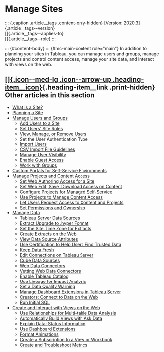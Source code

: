 

Manage Sites
============

::: {.caption .article__tags .content-only-hidden}
[Version: 2020.3]{.article__tags--version}\
[]{.article__tags--applies-to}\
[]{.article__tags--role}
:::

::: {#content-body}
::: {#mc-main-content role="main"}
In addition to planning your sites in Tableau, you can manage users and
groups, manage projects and control content access, manage your site
data, and interact with views on the web.

<div>

<div>

[[]{.icon--med-lg .icon--arrow-up .heading-item__icon}](https://help.tableau.com/current/server/en-us/manage_site.htm#){.heading-item__link .print-hidden} Other articles in this section
-----------------------------------------------------------------------------------------------------------------------------------------------------------------------------------------

</div>

-   [What is a
    Site?](https://help.tableau.com/current/server/en-us/sites.htm)
-   [Planning a
    Site](https://help.tableau.com/current/server/en-us/site_admin_planning.htm)
-   [Manage Users and
    Groups](https://help.tableau.com/current/server/en-us/users.htm)
    -   [Add Users to a
        Site](https://help.tableau.com/current/server/en-us/sites_addusers.htm)
    -   [Set Users\' Site
        Roles](https://help.tableau.com/current/server/en-us/users_site_roles.htm)
    -   [View, Manage, or Remove
        Users](https://help.tableau.com/current/server/en-us/users_view.htm)
    -   [Set the User Authentication
        Type](https://help.tableau.com/current/server/en-us/users_set_auth_type.htm)
    -   [Import
        Users](https://help.tableau.com/current/server/en-us/users_import.htm)
    -   [CSV Import File
        Guidelines](https://help.tableau.com/current/server/en-us/csvguidelines.htm)
    -   [Manage User
        Visibility](https://help.tableau.com/current/server/en-us/user_visibility.htm)
    -   [Enable Guest
        Access](https://help.tableau.com/current/server/en-us/users_guest.htm)
    -   [Work with
        Groups](https://help.tableau.com/current/server/en-us/groups.htm)
-   [Custom Portals for Self-Service
    Environments](https://help.tableau.com/current/server/en-us/portal_dashboard.htm)
-   [Manage Projects and Content
    Access](https://help.tableau.com/current/server/en-us/permissions_section.htm)
    -   [Set Web Authoring Access for a
        Site](https://help.tableau.com/current/server/en-us/web_author_enable.htm)
    -   [Set Web Edit, Save, Download Access on
        Content](https://help.tableau.com/current/server/en-us/web_author_who.htm)
    -   [Configure Projects for Managed
        Self-Service](https://help.tableau.com/current/server/en-us/projects_data_gov.htm)
    -   [Use Projects to Manage Content
        Access](https://help.tableau.com/current/server/en-us/projects.htm)
    -   [Let Users Request Access to Content and
        Projects](https://help.tableau.com/current/server/en-us/Request_access.htm)
    -   [Set Permissions and
        Ownership](https://help.tableau.com/current/server/en-us/permissions.htm)
-   [Manage
    Data](https://help.tableau.com/current/server/en-us/manage_data_section.htm)
    -   [Tableau Server Data
        Sources](https://help.tableau.com/current/server/en-us/datasource.htm)
    -   [Extract Upgrade to .hyper
        Format](https://help.tableau.com/current/server/en-us/extracting_upgrade.htm)
    -   [Set the Site Time Zone for
        Extracts](https://help.tableau.com/current/server/en-us/tz_for_extracts.htm)
    -   [Create Extracts on the
        Web](https://help.tableau.com/current/server/en-us/datasource_extract.htm)
    -   [View Data Source
        Attributes](https://help.tableau.com/current/server/en-us/datasource_view_attributes.htm)
    -   [Use Certification to Help Users Find Trusted
        Data](https://help.tableau.com/current/server/en-us/datasource_certified.htm)
    -   [Keep Data
        Fresh](https://help.tableau.com/current/server/en-us/data_fresh_section.htm)
    -   [Edit Connections on Tableau
        Server](https://help.tableau.com/current/server/en-us/connections_modify.htm)
    -   [Cube Data
        Sources](https://help.tableau.com/current/server/en-us/datasource_cube.htm)
    -   [Web Data
        Connectors](https://help.tableau.com/current/server/en-us/datasource_wdc.htm)
    -   [Vetting Web Data
        Connectors](https://help.tableau.com/current/server/en-us/datasource_wdc_vetting.htm)
    -   [Enable Tableau
        Catalog](https://help.tableau.com/current/server/en-us/dm_catalog_enable.htm)
    -   [Use Lineage for Impact
        Analysis](https://help.tableau.com/current/server/en-us/dm_lineage.htm)
    -   [Set a Data Quality
        Warning](https://help.tableau.com/current/server/en-us/dm_dqw.htm)
    -   [Manage Dashboard Extensions in Tableau
        Server](https://help.tableau.com/current/server/en-us/dashboard_extensions_server.htm)
    -   [Creators: Connect to Data on the
        Web](https://help.tableau.com/current/server/en-us/creator_connect.htm)
    -   [Run Initial
        SQL](https://help.tableau.com/current/server/en-us/connect_basic_initialsql.htm)
-   [Create and Interact with Views on the
    Web](https://help.tableau.com/current/server/en-us/web_author.htm)
    -   [Use Relationships for Multi-table Data
        Analysis](https://help.tableau.com/current/server/en-us/datasource_multitable_normalized.htm)
    -   [Automatically Build Views with Ask
        Data](https://help.tableau.com/current/server/en-us/ask_data.htm)
    -   [Explain Data: Status
        Information](https://help.tableau.com/current/server/en-us/explain_data_lm_status.htm)
    -   [Use Dashboard
        Extensions](https://help.tableau.com/current/server/en-us/dashboard_extensions.htm)
    -   [Format
        Animations](https://help.tableau.com/current/server/en-us/formatting_animations.htm)
    -   [Create a Subscription to a View or
        Workbook](https://help.tableau.com/current/server/en-us/subscribe_user.htm)
    -   [Create and Troubleshoot
        Metrics](https://help.tableau.com/current/server/en-us/metrics_create.htm)

